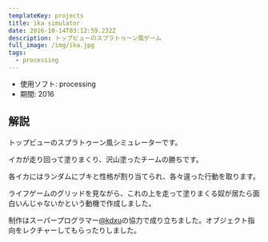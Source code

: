 ```yaml
---
templateKey: projects
title: ika simulator
date: 2016-10-14T03:12:59.232Z
description: トップビューのスプラトゥーン風ゲーム
full_image: /img/ika.jpg
tags:
  - processing
---
```


 - 使用ソフト: processing
 - 期間: 2016

## 解説

トップビューのスプラトゥーン風シミュレーターです。

イカが走り回って塗りまくり、沢山塗ったチームの勝ちです。

各イカにはランダムにブキと性格が割り当てられ、各々違った行動を取ります。

ライフゲームのグリッドを見ながら、これの上を走って塗りまくる奴が居たら面白いんじゃないかという動機で作成しました。

制作はスーパープログラマー[@kdxu](https://twitter.com/kdxu)の協力で成り立ちました。オブジェクト指向をレクチャーしてもらったりしました。
